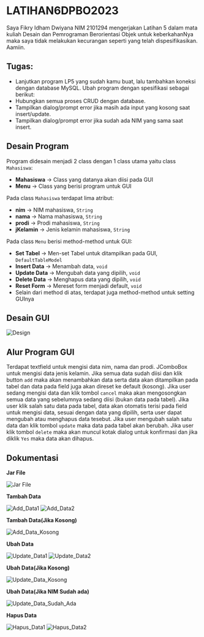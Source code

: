 # LATIHAN6DPBO2023
Saya Fikry Idham Dwiyana NIM 2101294 mengerjakan Latihan 5 dalam mata kuliah Desain dan Pemrograman Berorientasi Objek untuk keberkahanNya maka saya tidak melakukan kecurangan seperti yang telah dispesifikasikan. Aamiin.

## Tugas:
* Lanjutkan program LP5 yang sudah kamu buat, lalu tambahkan koneksi dengan database MySQL. Ubah program dengan spesifikasi sebagai berikut:
* Hubungkan semua proses CRUD dengan database.
* Tampilkan dialog/prompt error jika masih ada input yang kosong saat insert/update.
* Tampilkan dialog/prompt error jika sudah ada NIM yang sama saat insert.


## Desain Program
Program didesain menjadi 2 class dengan 1 class utama yaitu class `Mahasiswa`:
* **Mahasiswa** -> Class yang datanya akan diisi pada GUI
* **Menu** -> Class yang berisi program untuk GUI

Pada class `Mahasiswa` terdapat lima atribut:
* **nim** -> NIM mahasiswa, `String`
* **nama** -> Nama mahasiswa, `String`
* **prodi** -> Prodi mahasiswa, `String`
* **jKelamin** -> Jenis kelamin mahasiswa, `String`

Pada class `Menu` berisi method-method untuk GUI:
* **Set Tabel** -> Men-set Tabel untuk ditampilkan pada GUI, `DefaultTableModel`
* **Insert Data** -> Menambah data, `void`
* **Update Data** -> Mengubah data yang dipilih, `void`
* **Delete Data** -> Menghapus data yang dipilih, `void`
* **Reset Form** -> Mereset form menjadi default, `void`
* Selain dari method di atas, terdapat juga method-method untuk setting GUInya

## Desain GUI
![Design](https://github.com/FikryIdhamD/LP5DPBO2024C2/assets/147605722/8f4355da-e2f0-4daa-bc71-d433d5b394b0)


## Alur Program GUI
Terdapat textfield untuk mengisi data nim, nama dan prodi. JComboBox untuk mengisi data jenis kelamin. Jika semua data sudah diisi dan klik button `add` maka akan menambahkan data serta data akan ditampilkan pada tabel dan data pada field juga akan direset ke default (kosong). Jika user sedang mengisi data dan klik tombol `cancel` maka akan mengosongkan semua data yang sebelumnya sedang diisi (bukan data pada tabel). Jika user klik salah satu data pada tabel, data akan otomatis terisi pada field untuk mengisi data, sesuai dengan data yang dipilih, serta user dapat mengubah atau menghapus data tesebut. Jika user mengubah salah satu data dan klik tombol `update` maka data pada tabel akan berubah. Jika user klik tombol `delete` maka akan muncul kotak dialog untuk konfirmasi dan jika diklik `Yes` maka data akan dihapus.

## Dokumentasi
**Jar File**

![Jar File](https://github.com/FikryIdhamD/LP5DPBO2024C2/assets/147605722/4cec7f23-cdc4-4156-87d8-7d9f9023170a)

**Tambah Data**

![Add_Data1](https://github.com/FikryIdhamD/LP66DPBO2024C2/assets/147605722/9aea4edb-a6a5-4d75-8810-89231da3fa41)
![Add_Data2](https://github.com/FikryIdhamD/LP5DPBO2024C2/assets/147605722/638ac153-2de9-4f8a-b7d0-23aeaf704ba6)

**Tambah Data(Jika Kosong)**

![Add_Data_Kosong](https://github.com/FikryIdhamD/LP66DPBO2024C2/assets/147605722/ad49be41-1907-4b44-968b-08a1d65b50f0)


**Ubah Data**

![Update_Data1](https://github.com/FikryIdhamD/LP66DPBO2024C2/assets/147605722/0b6a92ed-3d45-4625-b99c-ef4c02d11bfa)
![Update_Data2](https://github.com/FikryIdhamD/LP5DPBO2024C2/assets/147605722/ba3a14d3-d562-4cf5-a3c5-f5006c2b19d1)

**Ubah Data(Jika Kosong)**

![Update_Data_Kosong](https://github.com/FikryIdhamD/LP66DPBO2024C2/assets/147605722/cc6f2305-d9b5-44ae-baf8-44ef7549fa72)

**Ubah Data(Jika NIM Sudah ada)**

![Update_Data_Sudah_Ada](https://github.com/FikryIdhamD/LP66DPBO2024C2/assets/147605722/1ef1e4f3-47ed-4f3b-96e7-a0dd3c9972cd)

**Hapus Data**

![Hapus_Data1](https://github.com/FikryIdhamD/LP66DPBO2024C2/assets/147605722/2859770b-c990-4c9c-95ea-514cca2cf145)
![Hapus_Data2](https://github.com/FikryIdhamD/LP66DPBO2024C2/assets/147605722/6c4dd151-67f2-4f24-bc82-8296169a7f15)



